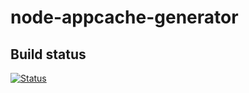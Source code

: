 node-appcache-generator
=======================

Build status
------------

[![Status](https://secure.travis-ci.org/arcturus/node-appcache-generator.png?branch=master)](http://travis-ci.org/arcturus/node-appcache-generator)